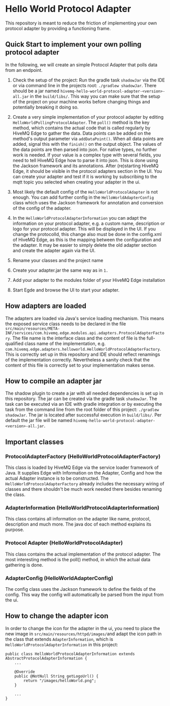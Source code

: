 # Hello World Protocol Adapter

This repository is meant to reduce the friction of implementing your own protocol adapter by providing a functioning frame. 

## Quick Start to implement your own polling protocol adapter
In the following, we will create an simple Protocol Adapter that polls data from an endpoint.

1. Check the setup of the project: Run the gradle task `shadowJar` via the IDE or via command line in the projects root: `./gradlew shadowJar`. 
There should be a jar named `hivemq-hello-world-protocol-adapter-<version>-all.jar` in the `build/libs/`. 
This way you can make sure that the setup of the project on your machine works before changing things and potentially breaking it doing so.
2. Create a very simple implementation of your protocol adapter by editing `HelloWorldPollingProtocolAdapter`. The `poll()` method is the key method, which contains the actual code that is called regularly by HiveMQ Edge to gather the data. 
Data points can be added on the method's output parameter via `addDataPoint()`. 
When all data points are added, signal this with the `finish()` on the output object. 
The values of the data points are then parsed into json. For native types, no further work is needed. If your value is a complex type with several fields, you need to tell HiveMQ Edge how to parse it into json. 
This is done using the Jackson framework and its annotations.
After (re)starting HiveMQ Edge, it should be visible in the protocol adapters section in the UI. You can create your adapter and test if it is working by subscribing to the mqtt topic you selected when creating your adapter in the ui.

3. Most likely the default config of the `HelloWorldProtocolAdapter` is not enough. You can add further config in the `HelloWorldAdapterConfig` class which uses the Jackson framework for annotation and conversion of the config of the adapter. 

4. In the `HelloWorldProtocolAdapterInformation` you can adapt the information on your protocol adapter, e.g. a custom name, description or logo for your protocol adapter. 
This will be displayed in the UI. If you change the protocolId, this change also must be done in the config.xml of HiveMQ Edge, as this is the mapping between the configuration and the adapter. It may be easier to simply delete the old adapter section and create the adapter again via the UI.
5. Rename your classes and the project name
6. Create your adapter.jar the same way as in `1.`
7. Add your adapter to the modules folder of your HiveMQ Edge installation
8. Start Egde and browse the UI to start your adapter.


## How adapters are loaded

The adapters are loaded via Java's service loading mechanism. This means the exposed service class needs to be declared
in the file `src/main/resources/META-INF/services/com.hivemq.edge.modules.api.adapters.ProtocolAdapterFactory`. The file
name is the interface class and the content of file is the full-qualified class name of the implementation,
e.g. `com.hivemq.edge.adapters.helloworld.HelloWorldProtocolAdapterFactory`. This is correctly set up in this repository and IDE should reflect renamings of the implementation correctly. Nevertheless a sanity check that the content of this file is correctly set to your implementation makes sense.

## How to compile an adapter jar

The shadow plugin to create a jar with all needed dependencies is set up in this repository. The jar can be created via the gradle task `shadowJar`. The task can be executed via an IDE with gradle integration or by executing the task from the command line from the root folder of this project: `./gradlew shadowJar`. The jar is located after successful execution in `build/libs/`. 
Per default the jar file will be named `hivemq-hello-world-protocol-adapter-<version>-all.jar`. 

## Important classes

### ProtocolAdapterFactory (HelloWorldProtocolAdapterFactory)

This class is loaded by HiveMQ Edge via the service loader framework of Java. It supplies Edge with Information on the Adapter, Config and how the actual Adapter instance is to be constructed.
The `HelloWorldProtocolAdapterFactory` already includes the necessary wiring of classes and there shouldn't be much work needed there besides renaming the class.

### AdapterInformation (HelloWorldProtocolAdapterInformation)

This class contains all information on the adapter like name, protocol, description and much more. The java doc of each method explains its purpose.

### Protocol Adapter (HelloWorldProtocolAdapter)

This class contains the actual implementation of the protocol adapter. The most interesting method is the poll() method, in which the actual data gathering is done. 


### AdapterConfig (HelloWorldAdapterConfig)

The config class uses the Jackson framework to define the fields of the config. This way the config will automatically be parsed from the input from the ui.

## How to change the adapter icon

In order to change the icon for the adapter in the ui, you need to place the new image
in `src/main/resources/httpd/images/`and adapt the icon path in the class that extends `AdapterInformation`, which
is `HelloWorldProtocolAdapterInformation` in this project:

```
public class HelloWorldProtocolAdapterInformation extends AbstractProtocolAdapterInformation {
    ...

    @Override
    public @NotNull String getLogoUrl() {
        return "/images/helloWorld.png";
    }
    
    ...
}
```
